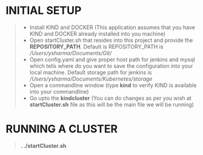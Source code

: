 # INITIAL SETUP

> - Install KIND and DOCKER (This application assumes that you have KIND and DOCKER already installed into you machine)
> - Open startCluster.sh that resides into this project and provide the <b>REPOSITORY_PATH</b>. Default is REPOSITORY_PATH is <i>/Users/ysharma/Documents/Git/</i>
> - Open config.yaml and give proper host path for jenkins and mysql which tells where do you want to save the configuration into your local machine. Default storage path for jenkins is <i>/Users/ysharma/Documents/Kubernetes/storage</i>
> - Open a commandline window (type <strong>kind</strong> to verify KIND is available into your commandline) 
> - Go upto the <b>kindcluster</b> (You can do changes as per you wish at <b>startCluster.sh</b> file as this will be the main file we will be running)

# RUNNING A CLUSTER
  > <b>. ./startCluster.sh</b>
